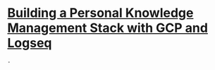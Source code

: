# [Building a Personal Knowledge Management Stack with GCP and Logseq](https://tonycerqui.blogspot.com/2025/09/building-personal-knowledge-management.html)
	-